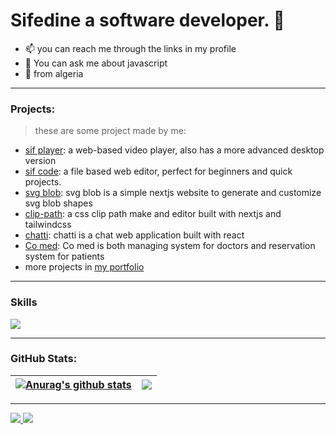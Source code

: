 # Sifedine a software developer. 👋

- 📫 you can reach me through the links in my profile
- 💬 You can ask me about javascript
- 🐰 from algeria

---

### Projects:
> these are some project made by me:
- [sif player](http://player.sifedine.com/): a web-based video player, also has a more advanced desktop version 
- [sif code](http://code.sifedine.com/): a file based web editor, perfect for beginners and quick projects.
- [svg blob](https://blob.sifedine.com): svg blob is a simple nextjs website to generate and customize svg blob shapes
- [clip-path](https://clip.sifedine.com): a css clip path make and editor built with nextjs and tailwindcss
- [chatti](https://chatti.lol): chatti is a chat web application built with react
- [Co med](https://co-med.org): Co med is both managing system for doctors and reservation system for patients
- more projects in [my portfolio](https://sifedine.com)
---

### Skills


<p align="left">
<img src="https://skillicons.dev/icons?i=js,typescript,python,nodejs,express,mongodb,react,nextjs,redux,tailwindcss,electron,git,github,postman,linux,nginx,docker,bash,netlify,figma,html,css,md&perline=11" />


---

### GitHub Stats:
| <a href="https://github.com/dev-pengi"><img align="center" src="https://github-readme-stats.vercel.app/api?username=dev-pengi&show_icons=true&theme=slateorange&count_private=true&hide_border=true" alt="Anurag's github stats" /></a> | <a href="https://github.com/dev-pengi"><img align="center" src="https://github-readme-stats.vercel.app/api/top-langs/?username=dev-pengi&layout=compact&langs_count=8&theme=slateorange&hide_border=true" /></a> |
| ------------- | ------------- |



---

<a href="https://github.com/dev-pengi?tab=followers">
  <img src="https://img.shields.io/github/followers/dev-pengi">
</a>
<a href="https://github.com/dev-pengi">
   <img src="https://komarev.com/ghpvc/?username=dev-pengi">
</a>

